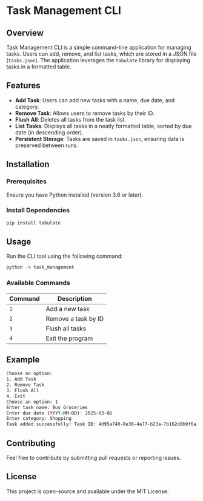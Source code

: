 # Task Management CLI

## Overview
Task Management CLI is a simple command-line application for managing tasks. Users can add, remove, and list tasks, which are stored in a JSON file (`tasks.json`). The application leverages the `tabulate` library for displaying tasks in a formatted table.

## Features
- **Add Task**: Users can add new tasks with a name, due date, and category.
- **Remove Task**: Allows users to remove tasks by their ID.
- **Flush All**: Deletes all tasks from the task list.
- **List Tasks**: Displays all tasks in a neatly formatted table, sorted by due date (in descending order).
- **Persistent Storage**: Tasks are saved in `tasks.json`, ensuring data is preserved between runs.

## Installation
### Prerequisites
Ensure you have Python installed (version 3.6 or later).

### Install Dependencies
```sh
pip install tabulate
```

## Usage
Run the CLI tool using the following command:
```sh
python -m task_management
```

### Available Commands
| Command | Description |
|---------|-------------|
| `1` | Add a new task |
| `2` | Remove a task by ID |
| `3` | Flush all tasks |
| `4` | Exit the program |

## Example
```sh
Choose an option:
1. Add Task
2. Remove Task
3. Flush All
4. Exit
Choose an option: 1
Enter task name: Buy Groceries
Enter due date (YYYY-MM-DD): 2025-03-06
Enter category: Shopping
Task added successfully! Task ID: 4d95a740-8e38-4a77-b23a-7b162d8b9f6a
```

## Contributing
Feel free to contribute by submitting pull requests or reporting issues.

## License
This project is open-source and available under the MIT License.
